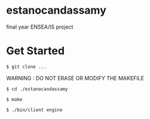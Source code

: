 # estanocandassamy
final year  ENSEA/IS project
# Get Started
```bash 
$ git clone ...
```

WARNING : DO NOT ERASE OR MODIFY THE MAKEFILE

```$ cd ./estanocandassamy```

```$ make```

```$ ./bin/client engine```
